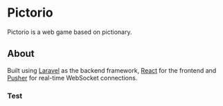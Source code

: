 # Pictorio

Pictorio is a web game based on pictionary.

## About

Built using [Laravel](https://laravel.com) as the backend framework, [React](https://facebook.github.io/react) for the frontend and [Pusher](https://pusher.com/) for real-time WebSocket connections.


### Test